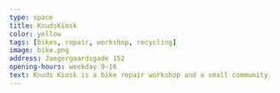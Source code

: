 ```yaml
---
type: space
title: KnudsKiosk
color: yellow
tags: [bikes, repair, workshop, recycling]
image: bike.png
address: Jaegergaardsgade 152
opening-hours: weekday 9-16
text: Knuds Kiosk is a bike repair workshop and a small community.
---
```

